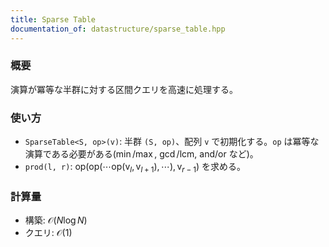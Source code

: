 ```yaml
---
title: Sparse Table
documentation_of: datastructure/sparse_table.hpp
---
```


### 概要
演算が冪等な半群に対する区間クエリを高速に処理する。
### 使い方
- `SparseTable<S, op>(v)`: 半群 `(S, op)`、配列 `v` で初期化する。`op` は冪等な演算である必要がある($\min / \max$, $\gcd / \mathrm{lcm}$, $\mathrm{and} / \mathrm{or}$ など)。
- `prod(l, r)`: $\mathrm{op} (\mathrm{op} (\cdots \mathrm{op} (\mathrm{v}_{l}, \mathrm{v}_{l+1}),\cdots ), \mathrm{v}_{r-1})$ を求める。
  
### 計算量
- 構築: $\mathcal O(N \log N)$
- クエリ: $\mathcal O(1)$